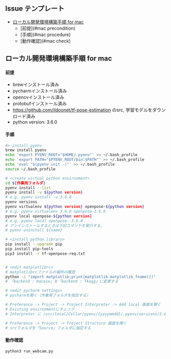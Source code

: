 ## Issue テンプレート
- [ローカル開発環境構築手順 for mac](#mac)
	- [前提](#mac precondition)
	- [手順](#mac procedure)
	- [動作確認](#mac check)


<a id="mac"></a>
<a href="#mac"></a>  
## ローカル開発環境構築手順 for mac
<a id="mac precondition"></a>
<a href="#mac precondition"></a>  

#### 前提<br>
* brewインストール済み
* pycharmインストール済み
* opencvインストール済み
* protobufインストール済み
* https://github.com/ildoonet/tf-pose-estimation のsrc, 学習モデルをダウンロード済み
* python version: 3.6.0

<a id="mac procedure"></a>
<a href="#mac procedure"></a>  
#### 手順

```sh
#> install pyenv
brew install pyenv
echo 'export PYENV_ROOT="$HOME/.pyenv"' >> ~/.bash_profile
echo 'export PATH="$PYENV_ROOT/bin:$PATH"' >> ~/.bash_profile
echo 'eval "$(pyenv init -)"' >> ~/.bash_profile
source ~/.bash_profile

# <create virtual python environment>
cd ${作業用フォルダ}
pyenv install --list
pyenv install -v ${python version}
# e.g. pyenv install -v 3.6.0
pyenv versions
pyenv virtualenv ${python version} openpose-${python version}
# e.g. pyenv virtualenv 3.6.0 openpose-3.6.0
pyenv local openpose-${python version}
# e.g. pyenv local openpose--3.6.0
# アンインストールするときは下記コマンドを実行する。
# pyenv uninstall ${name}

# <install python library>
pip install --upgrade pip
pip install pip-tools
pip3 install -r tf-openpose-req.txt


# <edit matplotlibrc>
# matplotlibrcファイルの場所の確認
python -c "import matplotlib;print(matplotlib.matplotlib_fname())"
# 「backend : macosx」を「backend : Tkagg」に変更する

# <edit pycharm settings>
# pycharmを開く（作業用フォルダを指定する）

# Preference -> Project -> Project Interpreter -> Add local 画面を開く
# Existing environmentにチェック
# Interpreter に /usr/local/Cellar/pyenv/{yyyymmdd}/.pyenv/versions/3.6.0/envs/openpose-{version}/bin/python3 を指定する

# Preference -> Project -> Project Structure 画面を開く
# srcフォルダを「Source」フォルダに指定する

```


<a id="mac check"></a>
<a href="#mac check"></a>  
#### 動作確認
```sh
python3 run_webcam.py
```
